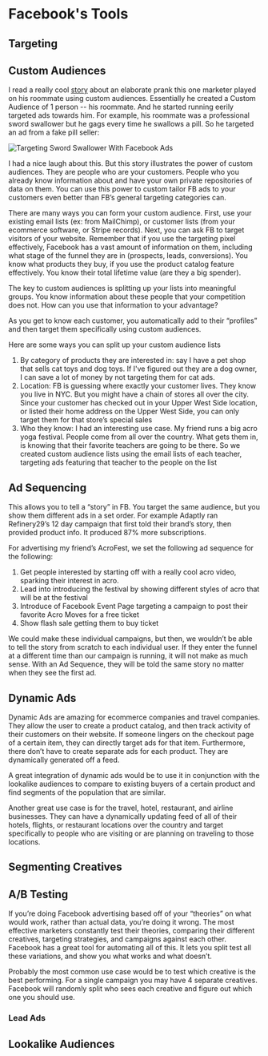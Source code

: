 # Facebook's Tools

## Targeting

## Custom Audiences

I read a really cool [story](http://ghostinfluence.com/the-ultimate-retaliation-pranking-my-roommate-with-targeted-facebook-ads/) about an elaborate prank this one marketer played on his roommate using custom audiences. Essentially he created a Custom Audience of 1 person -- his roommate. And he started running eerily targeted ads towards him. For example, his roommate was a professional sword swallower but he gags every time he swallows a pill. So he targeted an ad from a fake pill seller:

![Targeting Sword Swallower With Facebook Ads](https://lh6.googleusercontent.com/l3Kyek3xgCZF_xi2QJQMKaPJ_Aub29DVfgZkZjIdQP2y0QzJdEY8FDS-RauTvV5LpwC4MpKYvR-diswuxB7SQMmhP4IjTyMH0w-T1L6-iYejHiZUORWhIJoS_6-J_MFoWsikbgUT)

I had a nice laugh about this. But this story illustrates the power of custom audiences. They are people who are your customers. People who you already know information about and have your own private repositories of data on them. You can use this power to custom tailor FB ads to your customers even better than FB’s general targeting categories can.  


There are many ways you can form your custom audience. First, use your existing email lists \(ex: from MailChimp\), or customer lists \(from your ecommerce software, or Stripe records\). Next, you can ask FB to target visitors of your website. Remember that if you use the targeting pixel effectively, Facebook has a vast amount of information on them, including what stage of the funnel they are in \(prospects, leads, conversions\). You know what products they buy, if you use the product catalog feature effectively. You know their total lifetime value \(are they a big spender\).  


The key to custom audiences is splitting up your lists into meaningful groups. You know information about these people that your competition does not. How can you use that information to your advantage?  


As you get to know each customer, you automatically add to their “profiles” and then target them specifically using custom audiences.  


Here are some ways you can split up your custom audience lists

1. By category of products they are interested in: say I have a pet shop that sells cat toys and dog toys. If I've figured out they are a dog owner, I can save a lot of money by not targeting them for cat ads.
2. Location: FB is guessing where exactly your customer lives. They know you live in NYC. But you might have a chain of stores all over the city. Since your customer has checked out in your Upper West Side location, or listed their home address on the Upper West Side, you can only target them for that store’s special sales
3. Who they know: I had an interesting use case. My friend runs a big acro yoga festival. People come from all over the country. What gets them in, is knowing that their favorite teachers are going to be there. So we created custom audience lists using the email lists of each teacher, targeting ads featuring that teacher to the people on the list

## Ad Sequencing

This allows you to tell a “story” in FB. You target the same audience, but you show them different ads in a set order. For example Adaptly ran Refinery29’s 12 day campaign that first told their brand’s story, then provided product info. It produced 87% more subscriptions.  


For advertising my friend’s AcroFest, we set the following ad sequence for the following:

1. Get people interested by starting off with a really cool acro video, sparking their interest in acro.
2. Lead into introducing the festival by showing different styles of acro that will be at the festival
3. Introduce of Facebook Event Page targeting a campaign to post their favorite Acro Moves for a free ticket
4. Show flash sale getting them to buy ticket

We could make these individual campaigns, but then, we wouldn’t be able to tell the story from scratch to each individual user. If they enter the funnel at a different time than our campaign is running, it will not make as much sense. With an Ad Sequence, they will be told the same story no matter when they see the first ad.

## Dynamic Ads

Dynamic Ads are amazing for ecommerce companies and travel companies. They allow the user to create a product catalog, and then track activity of their customers on their website. If someone lingers on the checkout page of a certain item, they can directly target ads for that item. Furthermore, there don’t have to create separate ads for each product. They are dynamically generated off a feed.  


A great integration of dynamic ads would be to use it in conjunction with the lookalike audiences to compare to existing buyers of a certain product and find segments of the population that are similar.  


Another great use case is for the travel, hotel, restaurant, and airline businesses. They can have a dynamically updating feed of all of their hotels, flights, or restaurant locations over the country and target specifically to people who are visiting or are planning on traveling to those locations.

## Segmenting Creatives

## A/B Testing

If you’re doing Facebook advertising based off of your “theories” on what would work, rather than actual data, you’re doing it wrong. The most effective marketers constantly test their theories, comparing their different creatives, targeting strategies, and campaigns against each other. Facebook has a great tool for automating all of this. It lets you split test all these variations, and show you what works and what doesn’t.  


Probably the most common use case would be to test which creative is the best performing. For a single campaign you may have 4 separate creatives. Facebook will randomly split who sees each creative and figure out which one you should use.

### Lead Ads

## Lookalike Audiences

